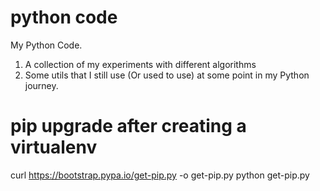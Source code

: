 # python code
My Python Code. 
1. A collection of my experiments with different algorithms
2. Some utils that I still use (Or used to use) at some point in my Python journey.

# pip upgrade after creating a virtualenv
curl https://bootstrap.pypa.io/get-pip.py -o get-pip.py
python get-pip.py
